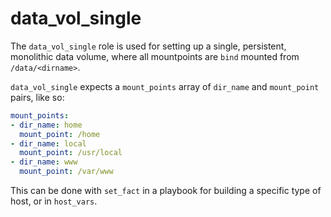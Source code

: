 # data_vol_single

The `data_vol_single` role is used for setting up a single, persistent, monolithic data volume, where all mountpoints are `bind` mounted from `/data/<dirname>`.

`data_vol_single` expects a `mount_points` array of `dir_name` and `mount_point` pairs, like so:

```yaml
mount_points:
- dir_name: home
  mount_point: /home
- dir_name: local
  mount_point: /usr/local
- dir_name: www
  mount_point: /var/www
```

This can be done with `set_fact` in a playbook for building a specific type of host, or in `host_vars`.
